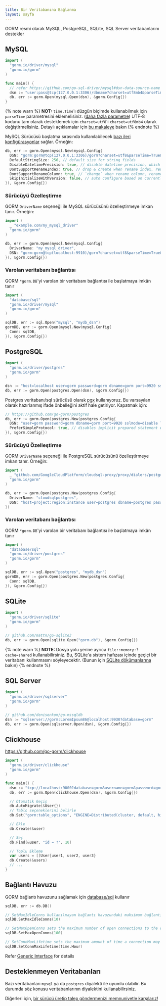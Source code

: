```yaml
---
title: Bir Veritabanına Bağlanma
layout: sayfa
---
```


GORM resmi olarak MySQL, PostgreSQL, SQLite, SQL Server veritabanlarını destekler

## MySQL

```go
import (
  "gorm.io/driver/mysql"
  "gorm.io/gorm"
)

func main() {
  // refer https://github.com/go-sql-driver/mysql#dsn-data-source-name for details
  dsn := "user:pass@tcp(127.0.0.1:3306)/dbname?charset=utf8mb4&parseTime=True&loc=Local"
  db, err := gorm.Open(mysql.Open(dsn), &gorm.Config{})
}
```

{% note warn %}
**NOT:** `time.Time`'ı düzgün biçimde kullanabilmek için `parseTime` parametresini eklemelisiniz. ([daha fazla parametre](https://github.com/go-sql-driver/mysql#parameters)) UTF-8 kodunu tam olarak desteklemek için `charset=utf8`'i `charset=utf8mb4` olarak değiştirmelisiniz. Detaylı açıklamalar için [bu makaleye](https://mathiasbynens.be/notes/mysql-utf8mb4) bakın
{% endnote %}

MySQL Sürücüsü başlatma sırasında kullanılabilecek [bazı ileri konfigürasyonlar](https://github.com/go-gorm/mysql) sağlar. Örneğin:

```go
db, err := gorm.Open(mysql.New(mysql.Config{
  DSN: "gorm:gorm@tcp(127.0.0.1:3306)/gorm?charset=utf8&parseTime=True&loc=Local", // data source name
  DefaultStringSize: 256, // default size for string fields
  DisableDatetimePrecision: true, // disable datetime precision, which not supported before MySQL 5.6
  DontSupportRenameIndex: true, // drop & create when rename index, rename index not supported before MySQL 5.7, MariaDB
  DontSupportRenameColumn: true, // `change` when rename column, rename column not supported before MySQL 8, MariaDB
  SkipInitializeWithVersion: false, // auto configure based on currently MySQL version
}), &gorm.Config{})
```

### Sürücüyü Özelleştirme

GORM `DriverName` seçeneği ile MySQL sürücüsünü özelleştirmeye imkan tanır. Örneğin:

```go
import (
  _ "example.com/my_mysql_driver"
  "gorm.io/gorm"
)

db, err := gorm.Open(mysql.New(mysql.Config{
  DriverName: "my_mysql_driver",
  DSN: "gorm:gorm@tcp(localhost:9910)/gorm?charset=utf8&parseTime=True&loc=Local", // data source name, refer https://github.com/go-sql-driver/mysql#dsn-data-source-name
}), &gorm.Config{})
```

### Varolan veritabanı bağlantısı

GORM `*gorm.DB`'yi varolan bir veritabanı bağlantısı ile başlatmaya imkân tanır

```go
import (
  "database/sql"
  "gorm.io/driver/mysql"
  "gorm.io/gorm"
)

sqlDB, err := sql.Open("mysql", "mydb_dsn")
gormDB, err := gorm.Open(mysql.New(mysql.Config{
  Conn: sqlDB,
}), &gorm.Config{})
```

## PostgreSQL

```go
import (
  "gorm.io/driver/postgres"
  "gorm.io/gorm"
)

dsn := "host=localhost user=gorm password=gorm dbname=gorm port=9920 sslmode=disable TimeZone=Asia/Shanghai"
db, err := gorm.Open(postgres.Open(dsn), &gorm.Config{})
```

Postgres veritabanı/sql sürücüsü olarak [pgx](https://github.com/jackc/pgx) kullanıyoruz. Bu varsayılan olarak hazırlanmış ifade önbelleğini aktif hale getiriyor. Kapatmak için:

```go
// https://github.com/go-gorm/postgres
db, err := gorm.Open(postgres.New(postgres.Config{
  DSN: "user=gorm password=gorm dbname=gorm port=9920 sslmode=disable TimeZone=Asia/Shanghai",
  PreferSimpleProtocol: true, // disables implicit prepared statement usage
}), &gorm.Config{})
```

### Sürücüyü Özelleştirme

GORM `DriverName` seçeneği ile PostgreSQL sürücüsünü özelleştirmeye imkan tanır. Örneğin:

```go
import (
  _ "github.com/GoogleCloudPlatform/cloudsql-proxy/proxy/dialers/postgres"
  "gorm.io/gorm"
)

db, err := gorm.Open(postgres.New(postgres.Config{
  DriverName: "cloudsqlpostgres",
  DSN: "host=project:region:instance user=postgres dbname=postgres password=password sslmode=disable",
})
```

### Varolan veritabanı bağlantısı

GORM `*gorm.DB`'yi varolan bir veritabanı bağlantısı ile başlatmaya imkân tanır

```go
import (
  "database/sql"
  "gorm.io/driver/postgres"
  "gorm.io/gorm"
)

sqlDB, err := sql.Open("postgres", "mydb_dsn")
gormDB, err := gorm.Open(postgres.New(postgres.Config{
  Conn: sqlDB,
}), &gorm.Config{})
```

## SQLite

```go
import (
  "gorm.io/driver/sqlite"
  "gorm.io/gorm"
)

// github.com/mattn/go-sqlite3
db, err := gorm.Open(sqlite.Open("gorm.db"), &gorm.Config{})
```

{% note warn %}
**NOTE:** Dosya yolu yerine ayrıca `file::memory:?cache=shared` kullanabilirsiniz. Bu, SQLite'a sistem hafızası içinde geçiçi bir veritabanı kullanmasını söyleyecektir. (Bunun için [SQLite dökümanlarına](https://www.sqlite.org/inmemorydb.html) bakın)
{% endnote %}

## SQL Server

```go
import (
  "gorm.io/driver/sqlserver"
  "gorm.io/gorm"
)

// github.com/denisenkom/go-mssqldb
dsn := "sqlserver://gorm:LoremIpsum86@localhost:9930?database=gorm"
db, err := gorm.Open(sqlserver.Open(dsn), &gorm.Config{})
```

## Clickhouse

https://github.com/go-gorm/clickhouse

```go
import (
  "gorm.io/driver/clickhouse"
  "gorm.io/gorm"
)

func main() {
  dsn := "tcp://localhost:9000?database=gorm&username=gorm&password=gorm&read_timeout=10&write_timeout=20"
  db, err := gorm.Open(clickhouse.Open(dsn), &gorm.Config{})

  // Otomatik Geçiş
  db.AutoMigrate(&User{})
  // Tablo seçeneklerini belirle
  db.Set("gorm:table_options", "ENGINE=Distributed(cluster, default, hits)").AutoMigrate(&User{})

  // Ekle
  db.Create(&user)

  // Seç
  db.Find(&user, "id = ?", 10)

  // Toplu Ekleme
  var users = []User{user1, user2, user3}
  db.Create(&users)
  // ...
}
```

## Bağlantı Havuzu

GORM bağlantı havuzunu sağlamak için [database/sql](https://pkg.go.dev/database/sql) kullanır

```go
sqlDB, err := db.DB()

// SetMaxIdleConns kullanılmayan bağlantı havuzundaki maksimum bağlantı sayısını belirler.
sqlDB.SetMaxIdleConns(10)

// SetMaxOpenConns sets the maximum number of open connections to the database.
sqlDB.SetMaxOpenConns(100)

// SetConnMaxLifetime sets the maximum amount of time a connection may be reused.
sqlDB.SetConnMaxLifetime(time.Hour)
```

Refer [Generic Interface](generic_interface.html) for details

## Desteklenmeyen Veritabanları

Bazı veritabanları `mysql` ya da `postgres` diyalekti ile uyumlu olabilir. Bu durumda söz konusu veritabanlarının diyalektini kullanabilirsiniz.

Diğerleri için, [bir sürücü üretip talep göndermenizi memnuniyetle karşılarız!](write_driver.html)
